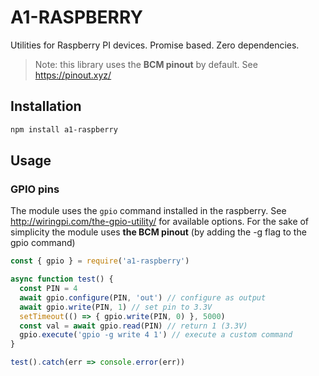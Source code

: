 # A1-RASPBERRY

Utilities for Raspberry PI devices. Promise based. Zero dependencies.

> Note: this library uses the **BCM pinout** by default. See https://pinout.xyz/

## Installation

```bash
npm install a1-raspberry
```

## Usage

### GPIO pins

The module uses the `gpio` command installed in the raspberry. See http://wiringpi.com/the-gpio-utility/ for available options. For the sake of simplicity the module uses **the BCM pinout** (by adding the -g flag to the gpio command)

```javascript
const { gpio } = require('a1-raspberry')

async function test() {
  const PIN = 4
  await gpio.configure(PIN, 'out') // configure as output
  await gpio.write(PIN, 1) // set pin to 3.3V
  setTimeout(() => { gpio.write(PIN, 0) }, 5000)
  const val = await gpio.read(PIN) // return 1 (3.3V)
  gpio.execute('gpio -g write 4 1') // execute a custom command
}

test().catch(err => console.error(err))
```